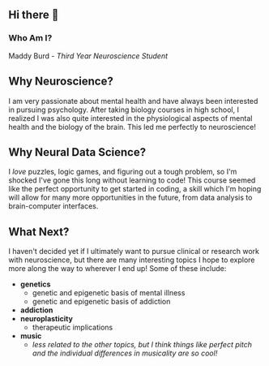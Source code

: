 ## Hi there 👋
### Who Am I?
Maddy Burd - *Third Year Neuroscience Student*

## Why Neuroscience?
I am very passionate about mental health and have always been interested in pursuing psychology. After taking biology courses in high school, I realized I was also quite interested in the physiological aspects of mental health and the biology of the brain. This led me perfectly to neuroscience!

## Why Neural Data Science?
I *love* puzzles, logic games, and figuring out a tough problem, so I'm shocked I've gone this long without learning to code! This course seemed like the perfect opportunity to get started in coding, a skill which I'm hoping will allow for many more opportunities in the future, from data analysis to brain-computer interfaces.

## What Next?
I haven't decided yet if I ultimately want to pursue clinical or research work with neuroscience, but there are many interesting topics I hope to explore more along the way to wherever I end up! Some of these include:
- **genetics**
  - genetic and epigenetic basis of mental illness
  - genetic and epigenetic basis of addiction
- **addiction**
- **neuroplasticity**
  - therapeutic implications
- **music**
  - *less related to the other topics, but I think things like perfect pitch and the individual differences in musicality are so cool!*    
